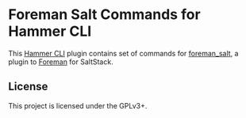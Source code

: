 Foreman Salt Commands for Hammer CLI
=========================================

This [Hammer CLI](https://github.com/theforeman/hammer-cli) plugin contains
set of commands for [foreman_salt](https://github.com/theforeman/foreman_salt),
a plugin to [Foreman](http://theforeman.org/) for SaltStack.

License
-------

This project is licensed under the GPLv3+.
